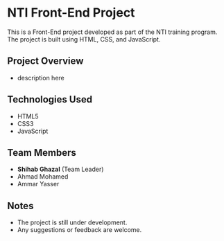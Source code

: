 # NTI Front-End Project

This is a Front-End project developed as part of the NTI training program. The project is built using HTML, CSS, and JavaScript.

## Project Overview

- description here

## Technologies Used

- HTML5
- CSS3
- JavaScript

## Team Members

- **Shihab Ghazal** (Team Leader)
- Ahmad Mohamed
- Ammar Yasser

## Notes

- The project is still under development.
- Any suggestions or feedback are welcome.

